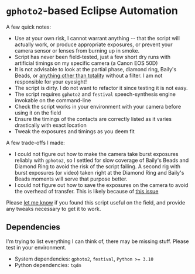 # `gphoto2`-based Eclipse Automation

A few quick notes:
* Use at your own risk, I cannot warrant anything -- that the script will actually work, or produce appropriate exposures, or prevent your camera sensor or lenses from burning up in smoke.
* Script has never been field-tested, just a few short dry runs with artificial timings on my specific camera (a Canon EOS 50D)
* It is not advisable to look at the partial phase, diamond ring, Baily's Beads, or [anything other than totality](https://www.covingtoninnovations.com/michael/blog/1708/170819-AAS-Chou-Solar-Eclipse-Eye-Safety.pdf) without a filter. I am not responsible for your eyesight!
* The script is dirty. I do not want to refactor it since testing it is not easy.
* The script requires `gphoto2` and `festival` speech-synthesis engine invokable on the command-line
* Check the script works in your environment with your camera before using it on the field
* Ensure the timings of the contacts are correctly listed as it varies drastically with exact location
* Tweak the exposures and timings as you deem fit

A few trade-offs I made:
* I could not figure out how to make the camera take burst exposures reliably with `gphoto2`, so I settled for slow coverage of Baily's Beads and Diamond Ring to avoid the risk of the script failing. A second rig with burst exposures (or video) taken right at the Diamond Ring and Baily's Beads moments will serve that purpose better.
* I could not figure out how to save the exposures on the camera to avoid the overhead of transfer. This is likely because of [this issue](https://github.com/gphoto/libgphoto2/issues/755)

Please [let me know](mailto:akarsh@kde.org) if you found this script useful on the field, and provide any tweaks necessary to get it to work.

## Dependencies
I'm trying to list everything I can think of, there may be missing stuff. Please test in your environment.

* System dependencies: `gphoto2`, `festival`, `Python >= 3.10`
* Python dependencies: `tqdm`
